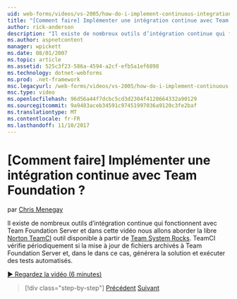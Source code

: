 ```yaml
---
uid: web-forms/videos/vs-2005/how-do-i-implement-continuous-integration-with-team-foundation
title: "[Comment faire] Implémenter une intégration continue avec Team Foundation ? | Microsoft Docs"
author: rick-anderson
description: "Il existe de nombreux outils d’intégration continue qui fonctionnent avec Team Foundation Server et dans cette vidéo nous allons aborder la disponibilité d’outil Norton TeamCI libre..."
ms.author: aspnetcontent
manager: wpickett
ms.date: 08/01/2007
ms.topic: article
ms.assetid: 525c3f23-586a-4594-a2cf-efb5a1ef6898
ms.technology: dotnet-webforms
ms.prod: .net-framework
msc.legacyurl: /web-forms/videos/vs-2005/how-do-i-implement-continuous-integration-with-team-foundation
msc.type: video
ms.openlocfilehash: 96d56a44f7dcbc5cd3d2304f4120664332a90129
ms.sourcegitcommit: 9a9483aceb34591c97451997036a9120c3fe2baf
ms.translationtype: MT
ms.contentlocale: fr-FR
ms.lasthandoff: 11/10/2017
---
```

<a name="how-do-i-implement-continuous-integration-with-team-foundation"></a>[Comment faire] Implémenter une intégration continue avec Team Foundation ?
====================
par [Chris Menegay](https://twitter.com/CMenegay)

Il existe de nombreux outils d’intégration continue qui fonctionnent avec Team Foundation Server et dans cette vidéo nous allons aborder la libre [Norton TeamCI](http://teamsystemrocks.com/files/12/tools/entry1018.aspx) outil disponible à partir de [Team System Rocks](http://teamsystemrocks.com/). TeamCI vérifie périodiquement si la mise à jour de fichiers archivés à Team Foundation Server et, dans le dans ce cas, générera la solution et exécuter des tests automatisés.

[&#9654; Regardez la vidéo (6 minutes)](https://channel9.msdn.com/Blogs/ASP-NET-Site-Videos/how-do-i-implement-continuous-integration-with-team-foundation)

>[!div class="step-by-step"]
[Précédent](how-do-i-discover-application-changes-prior-to-deployment.md)
[Suivant](how-do-i-automate-testing-using-team-build.md)
